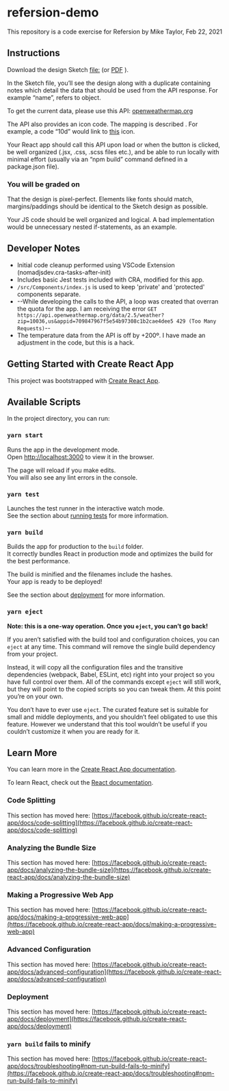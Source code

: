 # refersion-demo

This repository is a code exercise for Refersion by Mike Taylor, Feb 22, 2021

## Instructions

Download the design Sketch  [file:](http://cloud.refersion.com/c15a5d94bcfb) (or [PDF](http://cloud.refersion.com/c9f1b8302135/weatherapp.pdf) ).

In the Sketch file, you’ll see the design along with a duplicate containing notes which detail the data that should be used from the API response. For example “name”, refers to  object.

To get the current data, please use this API: [openweathermap.org](https://api.openweathermap.org/data/2.5/weather?zip=10036,us&appid=709847967f5e54b97308c1b2cae4dee5)

The API also provides an icon code. The mapping is described . For example, a code “10d” would link to [this](http://openweathermap.org/img/w/10d.png) icon.

Your React app should call this API upon load or when the button is clicked, be well organized (.jsx, .css, .scss files etc.), and be able to run locally with minimal effort (usually via an “npm build” command defined in a package.json file).

### You will be graded on

That the design is pixel-perfect. Elements like fonts should match, margins/paddings should be identical to the Sketch design as possible.

Your JS code should be well organized and logical. A bad implementation would be unnecessary nested if-statements, as an example.

## Developer Notes

- Initial code cleanup performed using VSCode Extension (nomadjsdev.cra-tasks-after-init)
- Includes basic Jest tests included with CRA, modified for this app.
- `/src/Components/index.js` is used to keep 'private' and 'protected' components separate.
- --While developing the calls to the API, a loop was created that overran the quota for the app. I am receiving the error `GET https://api.openweathermap.org/data/2.5/weather?zip=10036,us&appid=709847967f5e54b97308c1b2cae4dee5 429 (Too Many Requests)`--
- The temperature data from the API is off by +200º. I have made an adjustment in the code, but this is a hack.


## Getting Started with Create React App

This project was bootstrapped with [Create React App](https://github.com/facebook/create-react-app).

## Available Scripts

In the project directory, you can run:

### `yarn start`

Runs the app in the development mode.\
Open [http://localhost:3000](http://localhost:3000) to view it in the browser.

The page will reload if you make edits.\
You will also see any lint errors in the console.

### `yarn test`

Launches the test runner in the interactive watch mode.\
See the section about [running tests](https://facebook.github.io/create-react-app/docs/running-tests) for more information.

### `yarn build`

Builds the app for production to the `build` folder.\
It correctly bundles React in production mode and optimizes the build for the best performance.

The build is minified and the filenames include the hashes.\
Your app is ready to be deployed!

See the section about [deployment](https://facebook.github.io/create-react-app/docs/deployment) for more information.

### `yarn eject`

**Note: this is a one-way operation. Once you `eject`, you can’t go back!**

If you aren’t satisfied with the build tool and configuration choices, you can `eject` at any time. This command will remove the single build dependency from your project.

Instead, it will copy all the configuration files and the transitive dependencies (webpack, Babel, ESLint, etc) right into your project so you have full control over them. All of the commands except `eject` will still work, but they will point to the copied scripts so you can tweak them. At this point you’re on your own.

You don’t have to ever use `eject`. The curated feature set is suitable for small and middle deployments, and you shouldn’t feel obligated to use this feature. However we understand that this tool wouldn’t be useful if you couldn’t customize it when you are ready for it.

## Learn More

You can learn more in the [Create React App documentation](https://facebook.github.io/create-react-app/docs/getting-started).

To learn React, check out the [React documentation](https://reactjs.org/).

### Code Splitting

This section has moved here: [https://facebook.github.io/create-react-app/docs/code-splitting](https://facebook.github.io/create-react-app/docs/code-splitting)

### Analyzing the Bundle Size

This section has moved here: [https://facebook.github.io/create-react-app/docs/analyzing-the-bundle-size](https://facebook.github.io/create-react-app/docs/analyzing-the-bundle-size)

### Making a Progressive Web App

This section has moved here: [https://facebook.github.io/create-react-app/docs/making-a-progressive-web-app](https://facebook.github.io/create-react-app/docs/making-a-progressive-web-app)

### Advanced Configuration

This section has moved here: [https://facebook.github.io/create-react-app/docs/advanced-configuration](https://facebook.github.io/create-react-app/docs/advanced-configuration)

### Deployment

This section has moved here: [https://facebook.github.io/create-react-app/docs/deployment](https://facebook.github.io/create-react-app/docs/deployment)

### `yarn build` fails to minify

This section has moved here: [https://facebook.github.io/create-react-app/docs/troubleshooting#npm-run-build-fails-to-minify](https://facebook.github.io/create-react-app/docs/troubleshooting#npm-run-build-fails-to-minify)
